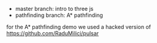 * master branch: intro to three js
* pathfinding branch: A* pathfinding

for the A* pathfinding demo we used a hacked version of https://github.com/RaduMilici/pulsar
